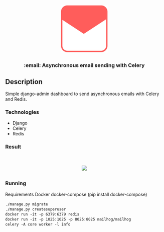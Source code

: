 <h1 align="center">
  <img src=".github/email.jpg" width="150px" />
</h1>

<h3 align="center">
  :email: Asynchronous email sending with Celery
</h3>

## Description
Simple django-admin dashboard to send asynchronous emails with Celery and Redis.

### Technologies
* Django
* Celery
* Redis

### Result
<h1 align="center">
  <img src=".github/result.png" width="800px" />
</h1>

### Running

Requirements
Docker
docker-compose (pip install docker-compose)

```
./manage.py migrate
./manage.py createsuperuser
docker run -it -p 6379:6379 redis
docker run -it -p 1025:1025 -p 8025:8025 mailhog/mailhog
celery -A core worker -l info
```
